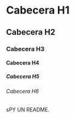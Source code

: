 # Cabecera H1
## Cabecera H2 
### Cabecera H3
#### Cabecera H4 
##### Cabecera H5
###### Cabecera H6


sPY UN README.